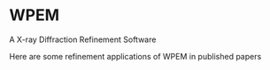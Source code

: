 # WPEM
A X-ray Diffraction Refinement Software

Here are some refinement applications of WPEM in published papers